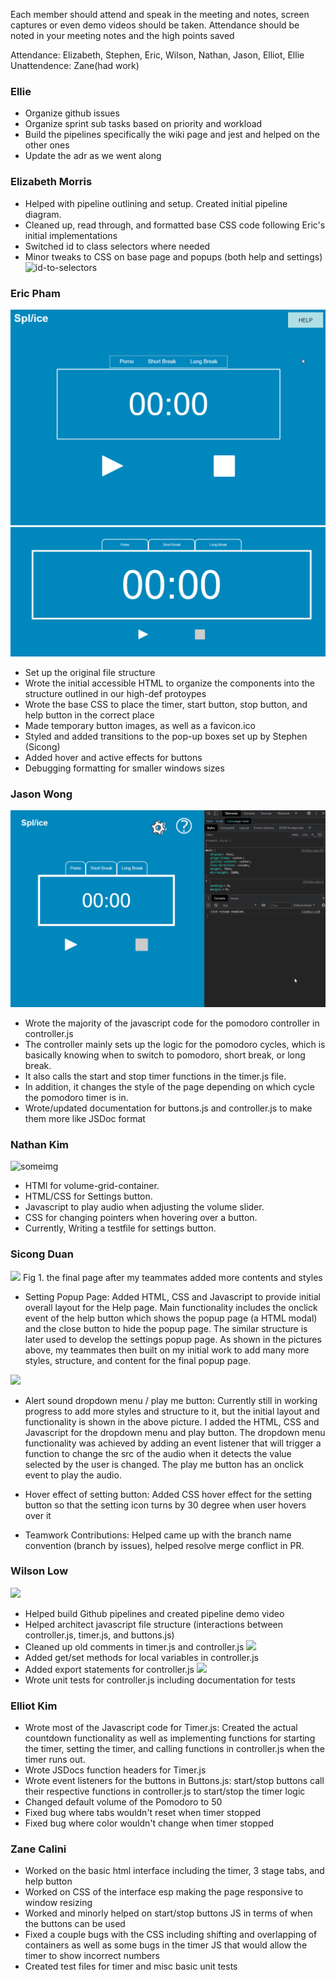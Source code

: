 Each member should attend and speak in the meeting and notes, screen captures or even demo videos should be taken.  Attendance should be noted in your meeting notes and the high points saved 

Attendance: Elizabeth, Stephen, Eric, Wilson, Nathan, Jason, Elliot, Ellie
Unattendence: Zane(had work)

### Ellie
- Organize github issues
- Organize sprint sub tasks based on priority and workload
- Build the pipelines specifically the wiki page and jest and helped on the other ones
- Update the adr as we went along

### Elizabeth Morris
- Helped with pipeline outlining and setup. Created initial pipeline diagram.
- Cleaned up, read through, and formatted base CSS code following Eric's initial implementations
- Switched id to class selectors where needed
- Minor tweaks to CSS on base page and popups (both help and settings)
![id-to-selectors](id_to_class_selectors_sample.png)

### Eric Pham
![Popup Demo](popup.gif)
![Clicking buttons demo](click_demo.gif)
- Set up the original file structure
- Wrote the initial accessible HTML to organize the components into the structure outlined in our high-def protoypes
- Wrote the base CSS to place the timer, start button, stop button, and help button in the correct place
- Made temporary button images, as well as a favicon.ico
- Styled and added transitions to the pop-up boxes set up by Stephen (Sicong)
- Added hover and active effects for buttons
- Debugging formatting for smaller windows sizes

### Jason Wong
![Javascript Demo](js_demo.gif)
- Wrote the majority of the javascript code for the pomodoro controller in controller.js
- The controller mainly sets up the logic for the pomodoro cycles, which is basically knowing
  when to switch to pomodoro, short break, or long break.
- It also calls the start and stop timer functions in the timer.js file.
- In addition, it changes the style of the page depending on which cycle the pomodoro timer is in.
- Wrote/updated documentation for buttons.js and controller.js to make them more like JSDoc format

### Nathan Kim
![someimg]()
- HTMl for volume-grid-container.
- HTML/CSS for Settings button.
- Javascript to play audio when adjusting the volume slider.
- CSS for changing pointers when hovering over a button.
- Currently, Writing a testfile for settings button.
### Sicong Duan
![](Settings_Popup.png)
Fig 1. the final page after my teammates added more contents and styles
- Setting Popup Page: Added HTML, CSS and Javascript to provide initial overall layout for the Help page. Main functionality includes the onclick event of the help button which shows the popup page (a HTML modal) and the close button to hide the popup page. The similar structure is later used to develop the settings popup page. As shown in the pictures above, my teammates then built on my initial work to add many more styles, structure, and content for the final popup page. 

![](Settings.png)
- Alert sound dropdown menu / play me button: Currently still in working progress to add more styles and structure to it, but the initial layout and functionality is shown in the above picture. I added the HTML, CSS and Javascript for the dropdown menu and play button. The dropdown menu functionality was achieved by adding an event listener that will trigger a function to change the src of the audio when it detects the value selected by the user is changed. The play me button has an onclick event to play the audio.

- Hover effect of setting button: Added CSS hover effect for the setting button so that the setting icon turns by 30 degree when user hovers over it

- Teamwork Contributions: Helped came up with the branch name convention (branch by issues), helped resolve merge conflict in PR.


### Wilson Low
![](Pipeline_Demo.png)
- Helped build Github pipelines and created pipeline demo video
- Helped architect javascript file structure (interactions between controller.js, timer.js, and buttons.js)
- Cleaned up old comments in timer.js and controller.js
![](Get_Set_Export.png)
- Added get/set methods for local variables in controller.js 
- Added export statements for controller.js
![](Controller_Test.png)
- Wrote unit tests for controller.js including documentation for tests


### Elliot Kim
- Wrote most of the Javascript code for Timer.js: Created the actual countdown functionality as well as implementing functions for starting the timer, setting the timer, and calling functions in controller.js when the timer runs out.
- Wrote JSDocs function headers for Timer.js
- Wrote event listeners for the buttons in Buttons.js: start/stop buttons call their respective functions in controller.js to start/stop the timer logic
- Changed default volume of the Pomodoro to 50
- Fixed bug where tabs wouldn't reset when timer stopped
- Fixed bug where color wouldn't change when timer stopped


### Zane Calini
- Worked on the basic html interface including the timer, 3 stage tabs, and help button
- Worked on CSS of the interface esp making the page responsive to window resizing
- Worked and minorly helped on start/stop buttons JS in terms of when the buttons can be used
- Fixed a couple bugs with the CSS including shifting and overlapping of containers as well as some bugs in the timer JS that would allow the timer to show incorrect numbers
- Created test files for timer and misc basic unit tests